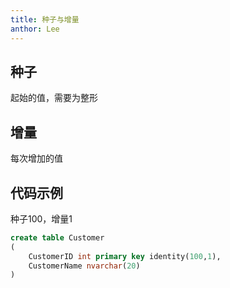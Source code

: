 ```yaml
---
title: 种子与增量
anthor: Lee
---
```


## 种子

起始的值，需要为整形

## 增量

每次增加的值

## 代码示例

种子100，增量1

```sql
create table Customer
(
    CustomerID int primary key identity(100,1),
    CustomerName nvarchar(20)
)
```